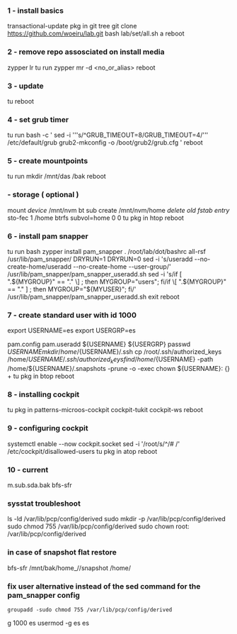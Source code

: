 ### 1 - install basics
transactional-update pkg in git tree
git clone https://github.com/woeiru/lab.git
bash lab/set/all.sh a
reboot

### 2 - remove repo assosciated on install media
zypper lr
tu run zypper mr -d <no_or_alias>
reboot

### 3 - update
tu
reboot

### 4 - set grub timer
tu run bash -c '
  sed -i '\''s/^GRUB_TIMEOUT=8/GRUB_TIMEOUT=4/'\'' /etc/default/grub
  grub2-mkconfig -o /boot/grub2/grub.cfg
'
reboot

### 5 - create mountpoints
tu run mkdir /mnt/das /bak
reboot

### - storage ( optional )
mount *device* /mnt/nvm
bt sub create /mnt/nvm/home
*delete old fstab entry*
sto-fec 1 /home btrfs subvol=home 0 0
tu pkg in htop
reboot

### 6 - install pam snapper
tu run bash
    zypper install pam_snapper
    . /root/lab/dot/bashrc
    all-rsf /usr/lib/pam_snapper/ DRYRUN=1 DRYRUN=0
    sed -i 's/useradd --no-create-home/useradd --no-create-home --user-group/' /usr/lib/pam_snapper/pam_snapper_useradd.sh
    sed -i 's/if \[ ".${MYGROUP}" == "." \] ; then MYGROUP="users"; fi/if \[ ".${MYGROUP}" == "." \] ; then MYGROUP="${MYUSER}"; fi/' /usr/lib/pam_snapper/pam_snapper_useradd.sh
    exit
reboot

### 7 - create standard user with id 1000

export USERNAME=es 
export USERGRP=es

pam.config
pam.useradd ${USERNAME} ${USERGRP}
passwd ${USERNAME}
mkdir /home/${USERNAME}/.ssh
cp /root/.ssh/authorized_keys /home/${USERNAME}/.ssh/authorized_keys
find /home/${USERNAME} -path /home/${USERNAME}/.snapshots -prune -o -exec chown ${USERNAME}: {} +
tu pkg in btop
reboot

### 8 - installing cockpit
tu pkg in patterns-microos-cockpit cockpit-tukit cockpit-ws
reboot

### 9 - configuring cockpit
systemctl enable --now cockpit.socket
sed -i '/root/s/^/# /' /etc/cockpit/disallowed-users
tu pkg in atop
reboot

### 10 - current
m.sub.sda.bak
bfs-sfr

### sysstat troubleshoot
ls -ld /var/lib/pcp/config/derived
sudo mkdir -p /var/lib/pcp/config/derived
sudo chmod 755 /var/lib/pcp/config/derived
sudo chown root: /var/lib/pcp/config/derived

### in case of snapshot flat restore
bfs-sfr /mnt/bak/home_<username>/<sNr>/snapshot /home/<username>


### fix user alternative instead of the sed command for the pam_snapper config
    groupadd -sudo chmod 755 /var/lib/pcp/config/derived
g 1000 es
    usermod -g es es
